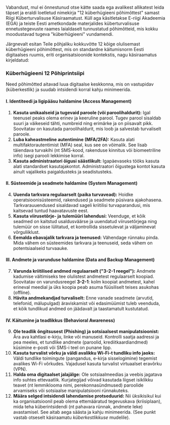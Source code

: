 Vabandust, mul ei õnnestunud otse kätte saada ega avalikest allikatest leida täpset ja eraldi loetletud nimekirja "12 küberhügieeni põhimõttest" samast Riigi Küberturvalisuse Käsiraamatust. Küll aga käsitletakse E-riigi Akadeemia (EGA) ja teiste Eesti ametkondade materjalides küberturvalisuse ennetustegevuste raames laialdaselt tunnustatud põhimõtteid, mis kokku moodustavad tugeva "küberhügieeni" vundamendi.

Järgnevalt esitan Teile põhjaliku kokkuvõtte 12 kõige olulisemast küberhügieeni põhimõttest, mis on standardne käitumisnorm Eesti digitaalses ruumis, eriti organisatsioonide kontekstis, nagu käsiraamatus kirjeldatud:

### Küberhügieeni 12 Põhiprintsiipi

Need põhimõtted aitavad luua digitaalse keskkonna, mis on vastupidav (küberkestlik) ja suudab intsidendi korral kahju minimeerida.

#### **I. Identiteedi ja ligipääsu haldamine (Access Management)**

1.  **Kasuta unikaalseid ja tugevaid paroole (või paroolihaldurit):** Igal teenusel peaks olema erinev ja keeruline parool. Tugev parool sisaldab suuri ja väikeseid tähti, numbreid ning erimärke ja on piisavalt pikk. Soovitatav on kasutada paroolihaldurit, mis loob ja salvestab turvaliselt paroole.
2.  **Luba kaheastmeline autentimine (MFA/2FA):** Kasuta alati multifaktorautentimist (MFA) seal, kus see on võimalik. See lisab täiendava turvakihi (nt SMS-kood, rakenduse kinnitus või biomeetriline info) isegi parooli lekkimise korral.
3.  **Kasuta administraatori õigusi säästlikult:** Igapäevaseks tööks kasuta alati standardset kasutajakontot. Administraatori õigustega kontot kasuta ainult vajalikeks paigaldusteks ja seadistusteks.

#### **II. Süsteemide ja seadmete haldamine (System Management)**

4.  **Uuenda tarkvara regulaarselt (paika turvavead):** Hoidke operatsioonisüsteemid, rakendused ja seadmete püsivara ajakohasena. Tarkvarauuendused sisaldavad sageli kriitilisi turvaparandusi, mis kaitsevad tuntud haavatavuste eest.
5.  **Kasuta viirusetõrje- ja tulemüüri lahendusi:** Veenduge, et kõik seadmed on kaitstud usaldusväärse ja uuendatud viirusetõrjega ning tulemüür on sisse lülitatud, et kontrollida sissetulevat ja väljaminevat võrguliiklust.
6.  **Eemalda ebavajalik tarkvara ja teenused:** Vähendage rünnaku pinda. Mida vähem on süsteemides tarkvara ja teenuseid, seda vähem on potentsiaalseid turvaauke.

#### **III. Andmete ja varunduse haldamine (Data and Backup Management)**

7.  **Varunda kriitilised andmed regulaarselt ("3-2-1 reegel"):** Andmete kadumise vältimiseks tee olulistest andmetest regulaarselt koopiad. Soovitatav on varundusreegel **3-2-1**: kolm koopiat andmetest, kahel erineval meedial ja üks koopia peab asuma füüsiliselt teises asukohas (offline).
8.  **Hävita andmekandjad turvaliselt:** Enne vanade seadmete (arvutid, telefonid, mälupulgad) äraviskamist või edasimüümist tuleb veenduda, et kõik tundlikud andmed on jäädavalt ja taastamatult kustutatud.

#### **IV. Käitumine ja teadlikkus (Behavioral Awareness)**

9.  **Ole teadlik õngitsusest (Phishing) ja sotsiaalsest manipulatsioonist:** Ära ava kahtlasi e-kirju, linke või manuseid. Kontrolli saatja aadressi ja pea meeles, et tundlike andmete (paroolid, krediitkaardiandmed) küsimine e-posti või SMS-i teel on punane lipp.
10. **Kasuta turvalist võrku ja väldi avalikku Wi-Fi-t tundliku info jaoks:** Väldi tundlike toimingute (pangandus, e-kirja sisselogimine) tegemist avalikes Wi-Fi võrkudes. Vajadusel kasuta turvalist virtuaalset eravõrku (VPN).
11. **Halda oma digitaalset jalajälge:** Ole sotsiaalmeedias ja veebis jagatava info suhtes ettevaatlik. Kurjategijad võivad kasutada liigset isiklikku teavet (nt lemmiklooma nimi, perekonnasündmused) paroolide arvamiseks või sotsiaalse manipulatsiooni rünnakuteks.
12. **Määra selged intsidendi lahendamise protseduurid:** Nii üksikisikul kui ka organisatsioonil peab olema ettemääratud tegevuskava (kriisiplaan), mida teha küberintsidendi (nt pahavara rünnak, andmete leke) avastamisel. See aitab aega säästa ja kahju minimeerida. (See punkt vastab otseselt käsiraamatu *küberkestlikkuse* mudelile).
